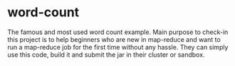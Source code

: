 # word-count
The famous and most used word count example. Main purpose to check-in this project is to help beginners who are new in map-reduce and want to run a map-reduce job for the first time without any hassle. They can simply use this code, build it and submit the jar in their cluster or sandbox.
